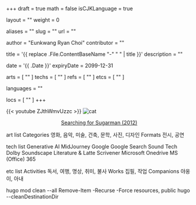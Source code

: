 +++
draft = true
math = false
isCJKLanguage = true

layout = ""
weight = 0

aliases = ""
slug = ""
url = ""

author = "Eunkwang Ryan Choi"
contributor = ""

title = '{{ replace .File.ContentBaseName "-" " " | title }}'
description = ""

date = '{{ .Date }}'
expiryDate = 2099-12-31

arts = [ "" ]
techs = [ "" ]
refs = [ "" ]
etcs = [ "" ]

languages = ""

locs = [ "" ]
+++


{{< youtube ZJthWmvUzzc >}}
![cat](../../images/insta-201102.jpg)
<center><a href="https://ko.wikipedia.org/wiki/%EC%84%9C%EC%B9%AD_%ED%8F%AC_%EC%8A%88%EA%B0%80%EB%A7%A8" target="_blank" rel="noopener noreferrer">Searching for Sugarman (2012)</a></center>


art list
	Categories
		영화, 음악, 미술, 건축, 문학, 사진, 디자인
	Formats
		전시, 공연

tech list
	Generative AI
		MidJourney
	Google
		Google Search
	Sound Tech
		Dolby
		Soundscape
	Literature & Latte
		Scrivener
	Microsoft
		Onedrive
		MS (Office) 365


etc list
	Activities
		독서, 여행, 명상, 취미, 불사
	Works
		집필, 작업
	Companions
		야옹이, 아내


hugo mod clean --all
Remove-Item -Recurse -Force resources, public
hugo --cleanDestinationDir
